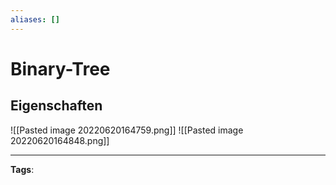 ```yaml
---
aliases: []
---
```


# Binary-Tree

## Eigenschaften

![[Pasted image 20220620164759.png]]
![[Pasted image 20220620164848.png]]

---

**Tags**:
